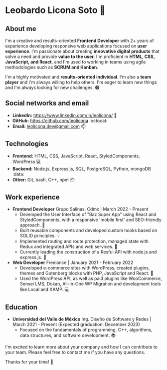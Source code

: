 # Leobardo Licona Soto :rocket:

## About me

I'm a creative and results-oriented **Frontend Developer** with 2+ years of experience developing responsive web applications focused on **user experience**. I'm passionate about creating **innovative digital products** that solve a need and provide **value to the user**. I'm proficient in **HTML, CSS, JavaScript, and React**, and I'm used to working in teams using agile methodologies such as **SCRUM and Kanban**.

I'm a highly motivated and **results-oriented individual**. I'm also a **team player** and I'm always willing to help others. I'm eager to learn new things and I'm always looking for new challenges. **:smile:** 


## Social networks and email

* **LinkedIn:** https://www.linkedin.com/in/leolicona/ :bust_in_silhouette:
* **GitHub:** https://github.com/leolicona :octocat:
* **Email:** leolicona.dev@gmail.com :mailbox:

## Technologies

* **Frontend:** HTML, CSS, JavaScript, React, StyledComponents, WordPress :computer:
* **Backend:** Node.js, Express.js, SQL, PostgreSQL, Python, mongoDB :data:
* **Other:** Git, bash, C++, npm :package:

## Work experience

* **Frontend Developer**
  Grupo Salinas, Cdmx | March 2022 - Present
    * Developed the User Interface of "Baz Super App" using React and StyledComponents, with a responsive 'mobile first' and SEO-friendly approach. :iphone:
    * Built reusable components and developed custom hooks based on SOLID principles. :bulb:
    * Implemented routing and route protection, managed state with Redux and integrated APIs and web services. :wrench:
    * Currently leading the construction of a Resful API with node.js and express.js. :rocket:
* **Web Developer**
  Freelance | January 2021 - February 2022
    * Developed e-commerce sites with WordPress, created plugins, themes and Gutenberg blocks with PHP, JavaScript and React. :shopping_cart:
    * Used the WordPress API, as well as paid plugins like WooCommerce, Sensei LMS, Dokan, All-in-One WP Migration and development tools like Local and XAMP. :computer:

## Education

* **Universidad del Valle de México**
Ing. Diseño de Software y Redes | March 2021 - Present (Expected graduation: December 2023)
    * Focused on the fundamentals of programming, C++, algorithms, data structures, and software development. :books:

I'm excited to learn more about your company and how I can contribute to your team. Please feel free to contact me if you have any questions.

Thanks for your time! :wave:


